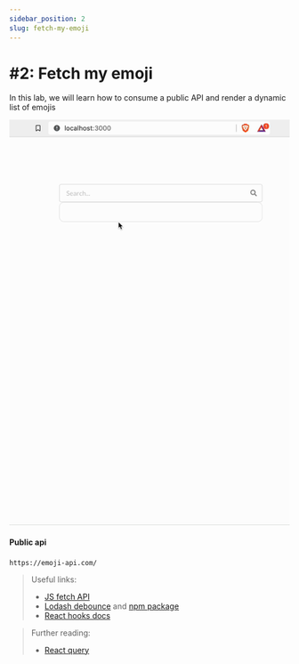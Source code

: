 ```yaml
---
sidebar_position: 2
slug: fetch-my-emoji
---
```


# #2: Fetch my emoji

In this lab, we will learn how to consume a public API and render a dynamic list of emojis

![](assets/dynamic-demo.gif)

#### Public api

`https://emoji-api.com/`

> Useful links:
>
> - [JS fetch API](https://developer.mozilla.org/en-US/docs/Web/API/Fetch_API/Using_Fetch)
> - [Lodash debounce](https://lodash.com/docs/#debounce) and [npm package](https://www.npmjs.com/package/lodash.debounce)
> - [React hooks docs](https://react.dev/reference/react)

> Further reading:
>
> - [React query](https://tanstack.com/query/latest/)
